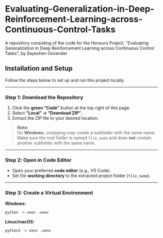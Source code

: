 # Evaluating-Generalization-in-Deep-Reinforcement-Learning-across-Continuous-Control-Tasks
A repository consisting of the code for the Honours Project, "Evaluating Generalization in Deep Reinforcement Learning across Continuous Control Tasks", by Sayeshen Govender

## Installation and Setup

Follow the steps below to set up and run this project locally.

---

### Step 1: Download the Repository

1. Click the **green “Code”** button at the top right of this page.  
2. Select **“Local” → “Download ZIP”**.  
3. Extract the ZIP file to your desired location.  

>  **Note:**  
> On **Windows**, unzipping may create a subfolder with the same name.  
> Make sure the root folder is named `file_name` and does **not** contain another subfolder with the same name.

---

### Step 2: Open in Code Editor

- Open your preferred **code editor** (e.g., VS Code).  
- Set the **working directory** to the extracted project folder (`file_name`).

---

### Step 3: Create a Virtual Environment

**Windows:**
```bash
python -m venv .venv
```
**Linux/macOS:**
```bash
python3 -m venv .venv
```
